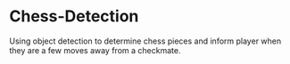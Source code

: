 # Chess-Detection
Using object detection to determine chess pieces and inform player when they are a few moves away from a checkmate.
